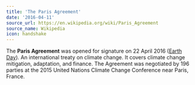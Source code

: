```yaml
---
title: 'The Paris Agreement'
date: '2016-04-11'
source_url: https://en.wikipedia.org/wiki/Paris_Agreement
source_name: Wikipedia
icon: handshake
---
```


The **Paris Agreement** was opened for signature on 22 April 2016 ([Earth Day](https://en.wikipedia.org/wiki/Earth_Day)). An international treaty on climate change. It covers climate change mitigation, adaptation, and finance. The Agreement was negotiated by 196 parties at the 2015 United Nations Climate Change Conference near Paris, France.
